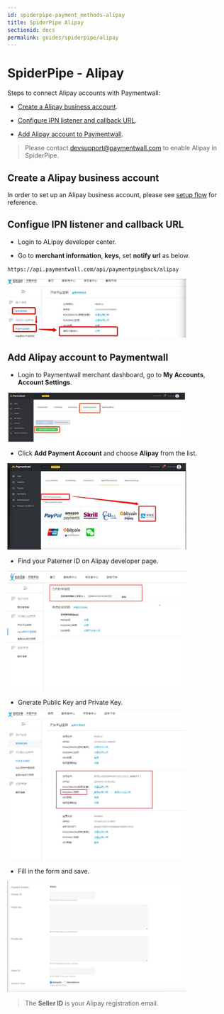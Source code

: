 ```yaml
---
id: spiderpipe-payment_methods-alipay
title: SpiderPipe Alipay
sectionid: docs
permalink: guides/spiderpipe/alipay
---
```


# SpiderPipe - Alipay

Steps to connect Alipay accounts with Paymentwall:

* [Create a Alipay business account](#create-a-alipay-business-account).

* [Configure IPN listener and callback URL](#configure-ipn-listener-and-callback-url).

* [Add Alipay account to Paymentwall](#add-alipay-account-to-paymentwall).

> Please contact [devsupport@paymentwall.com](mailto:devsupport@paymentwall.com) to enable Alipay in SpiderPipe.

## Create a Alipay business account

In order to set up an Alipay business account, please see [setup flow](https://openhome.alipay.com/developmentDocument.htm) for reference.

## Configue IPN listener and callback URL

* Login to ALipay developer center.

* Go to **merchant information**, **keys**, set **notify url** as below.

```
https://api.paymentwall.com/api/paymentpingback/alipay
```

<div class="docs-img">
	<img src="/textures/pic/spiderpipe/alipay-merchant_info-set-ipn.jpg" style="max-width:80%">
</div>


## Add Alipay account to Paymentwall

* Login to Paymentwall merchant dashboard, go to **My Accounts**, **Account Settings**.

<div class="docs-img">
	<img src="/textures/pic/spiderpipe/pw-account_settings-add-spiderpipe-account.jpg" style="max-width:80%">
</div>

* Click **Add Payment Account** and choose **Alipay** from the list.

<div class="docs-img">
	<img src="/textures/pic/spiderpipe/pw-account_settings-spiderpipe-select-alipay.jpg" style="max-width:80%">
</div>

* Find your Paterner ID on Alipay developer page.

<div class="docs-img">
	<img src="/textures/pic/spiderpipe/alipay-merchant_info-partner-id.jpg" style="max-width:80%">
</div>

* Gnerate Public Key and Private Key.

<div class="docs-img">
	<img src="/textures/pic/spiderpipe/alipay-merchant_info-keys.jpg" style="max-width:80%">
</div>

* Fill in the form and save.

<div class="docs-img">
	<img src="/textures/pic/spiderpipe/pw-account_settings-spiderpipe-alipay-form.png" style="max-width:80%">
</div>

> The **Seller ID** is your Alipay registration email.


